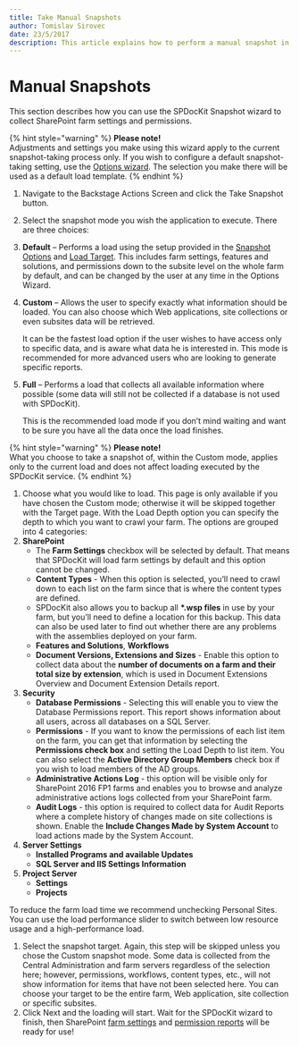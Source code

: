 ```yaml
---
title: Take Manual Snapshots
author: Tomislav Sirovec
date: 23/5/2017
description: This article explains how to perform a manual snapshot in SPDocKit
---
```


# Manual Snapshots

This section describes how you can use the SPDocKit Snapshot wizard to collect SharePoint farm settings and permissions.

{% hint style="warning" %}
**Please note!**  
Adjustments and settings you make using this wizard apply to the current snapshot-taking process only. If you wish to configure a default snapshot-taking setting, use the [Options wizard](../configure-and-extend-spdockit/options-wizard.md). The selection you make there will be used as a default load template.
{% endhint %}

1. Navigate to the Backstage Actions Screen and click the Take Snapshot button.
2. Select the snapshot mode you wish the application to execute. There are three choices:
3. **Default** – Performs a load using the setup provided in the [Snapshot Options](../configure-and-extend-spdockit/options-wizard.md) and [Load Target](../configure-and-extend-spdockit/options-wizard.md). This includes farm settings, features and solutions, and permissions down to the subsite level on the whole farm by default, and can be changed by the user at any time in the Options Wizard.
4. **Custom** – Allows the user to specify exactly what information should be loaded. You can also choose which Web applications, site collections or even subsites data will be retrieved.

   It can be the fastest load option if the user wishes to have access only to specific data, and is aware what data he is interested in. This mode is recommended for more advanced users who are looking to generate specific reports.

5. **Full** – Performs a load that collects all available information where possible \(some data will still not be collected if a database is not used with SPDocKit\).

   This is the recommended load mode if you don’t mind waiting and want to be sure you have all the data once the load finishes.

{% hint style="warning" %}
**Please note!**  
What you choose to take a snapshot of, within the Custom mode, applies only to the current load and does not affect loading executed by the SPDocKit service.
{% endhint %}

1. Choose what you would like to load. This page is only available if you have chosen the Custom mode; otherwise it will be skipped together with the Target page. With the Load Depth option you can specify the depth to which you want to crawl your farm. The options are grouped into 4 categories:
2. **SharePoint**
   * The **Farm Settings** checkbox will be selected by default. That means that SPDocKit will load farm settings by default and this option cannot be changed. 
   * **Content Types** - When this option is selected, you’ll need to crawl down to each list on the farm since that is where the content types are defined.
   * SPDocKit also allows you to backup all **\*.wsp files** in use by your farm, but you’ll need to define a location for this backup. This data can also be used later to find out whether there are any problems with the assemblies deployed on your farm.
   * **Features and Solutions**, **Workflows**
   * **Document Versions, Extensions and Sizes** - Enable this option to collect data about the **number of documents on a farm and their total size by extension**, which is used in Document Extensions Overview and Document Extension Details report.
3. **Security**
   * **Database Permissions** - Selecting this will enable you to view the Database Permissions report. This report shows information about all users, across all databases on a SQL Server. 
   * **Permissions** - If you want to know the permissions of each list item on the farm, you can get that information by selecting the **Permissions check box** and setting the Load Depth to list item. You can also select the **Active Directory Group Members** check box if you wish to load members of the AD groups. 
   * **Administrative Actions Log** - this option will be visible only for SharePoint 2016 FP1 farms and enables you to browse and analyze administrative actions logs collected from your SharePoint farm.
   * **Audit Logs** - this option is required to collect data for Audit Reports where a complete history of changes made on site collections is shown. Enable the **Include Changes Made by System Account** to load actions made by the System Account. 
4. **Server Settings**
   * **Installed Programs and available Updates**
   * **SQL Server and IIS Settings Information**
5. **Project Server**
   * **Settings**
   * **Projects** 

To reduce the farm load time we recommend unchecking Personal Sites. You can use the load performance slider to switch between low resource usage and a high-performance load.

1. Select the snapshot target. Again, this step will be skipped unless you chose the Custom snapshot mode. Some data is collected from the Central Administration and farm servers regardless of the selection here; however, permissions, workflows, content types, etc., will not show information for items that have not been selected here. You can choose your target to be the entire farm, Web application, site collection or specific subsites.
2. Click Next and the loading will start. Wait for the SPDocKit wizard to finish, then SharePoint [farm settings](../explore-reports-and-create-documentation/farm-explorer/farm-explorer-reports.md) and [permission reports](../explore-reports-and-create-documentation/permission-reports/permissions-reports-screen.md) will be ready for use!

